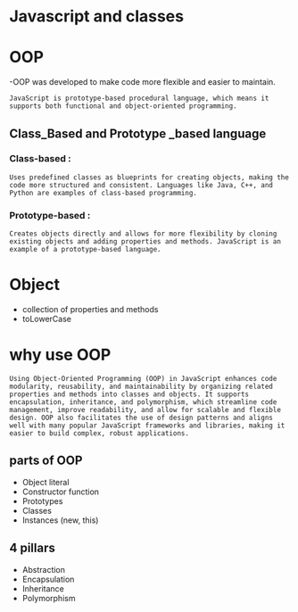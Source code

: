 # Javascript and classes

# OOP

-OOP was developed to make code more flexible and easier to maintain.

    JavaScript is prototype-based procedural language, which means it supports both functional and object-oriented programming.

## Class_Based and Prototype _based language

### Class-based :

    Uses predefined classes as blueprints for creating objects, making the code more structured and consistent. Languages like Java, C++, and Python are examples of class-based programming.

### Prototype-based :

    Creates objects directly and allows for more flexibility by cloning existing objects and adding properties and methods. JavaScript is an example of a prototype-based language.

# Object
- collection of properties and methods
- toLowerCase

# why use OOP

    Using Object-Oriented Programming (OOP) in JavaScript enhances code modularity, reusability, and maintainability by organizing related properties and methods into classes and objects. It supports encapsulation, inheritance, and polymorphism, which streamline code management, improve readability, and allow for scalable and flexible design. OOP also facilitates the use of design patterns and aligns well with many popular JavaScript frameworks and libraries, making it easier to build complex, robust applications.

## parts of OOP

- Object literal 
- Constructor function
- Prototypes
- Classes
- Instances (new, this)


## 4 pillars
- Abstraction
- Encapsulation
- Inheritance
- Polymorphism